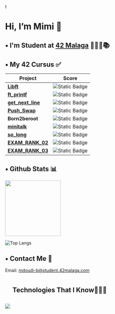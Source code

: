 t<h1> Hi, I’m Mimi 👋 </h1>

## ▪️ I'm Student at [42 Malaga](https://www.42malaga.com/) 👨🏻‍💻📚

## ▪️ My 42 Cursus ✅
| Project | Score |
|--------|--------|
| [**Libft**](https://github.com/6mimii/Libft) | ![Static Badge](https://img.shields.io/badge/Score-125-brightgreen?style=flat)
| [**ft_printf**](https://github.com/6mimii/printf) | ![Static Badge](https://img.shields.io/badge/Score-100-brightgreen?style=flat)
| [**get_next_line**](https://github.com/6mimii/GetNextLine) | ![Static Badge](https://img.shields.io/badge/Score-125-brightgreen?style=flat)
| [**Push_Swap**](https://github.com/6mimii/push_swap) | ![Static Badge](https://img.shields.io/badge/Score-81-brightgreen?style=flat)
| **Born2beroot** | ![Static Badge](https://img.shields.io/badge/Score-100-brightgreen?style=flat)
| [**minitalk**](https://github.com/6mimii/minitalk) | ![Static Badge](https://img.shields.io/badge/Score-100-brightgreen?style=flat)
| [**so_long**](https://github.com/6mimii/so_long) | ![Static Badge](https://img.shields.io/badge/Score-100-brightgreen?style=flat)  
| [**EXAM_RANK_02**](https://github.com/6mimii/) | ![Static Badge](https://img.shields.io/badge/Score-100-brightgreen?style=flat) 
| [**EXAM_RANK_03**](https://github.com/6mimii/) | ![Static Badge](https://img.shields.io/badge/Score-100-brightgreen?style=flat) 


## ▪️ Github Stats 📊

<p>
<a href="https://github.com/6mimii">
  <img height="180em" src="https://github-readme-stats-eight-theta.vercel.app/api?username=6mimii&show_icons=true&theme=algolia&include_all_commits=true&count_private=true"/>
</a>
</p>

![Top Langs](https://github-readme-stats.vercel.app/api/top-langs/?username=6mimii&layout=compact&theme=github_dark)

## ▪️ Contact Me 📩

Email: mdoudi-b@student.42malaga.com

<!--h1 without bottom border-->
<div id="user-content-toc">
  <ul>
    <summary><h2 style="display: inline-block">Technologies That I Know👨🏻‍💻</h2></summary>
  </ul>
</div>
<!--tech stack icons-->
<p>
  <a href="https://skillicons.dev">
    <img src="https://skillicons.dev/icons?i=c,git,github,vim,vscode,gmail,discord&perline=14" />
  </a>
</p>
